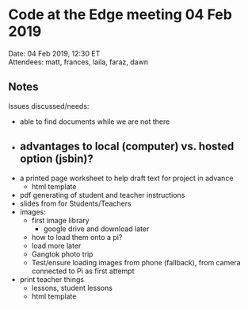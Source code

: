 # Code at the Edge meeting 04 Feb 2019

Date: 04 Feb 2019, 12:30 ET  
Attendees: matt, frances, laila, faraz, dawn

## Notes

Issues discussed/needs:
- able to find documents while we are not there
- advantages to local (computer) vs. hosted option (jsbin)?
    - 
- a printed page worksheet to help draft text for project in advance
    - html template
- pdf generating of student and teacher instructions
- slides from for Students/Teachers
- images: 
    - first image library
        - google drive and download later
    - how to load them onto a pi?
    - load more later
    - Gangtok photo trip
    - Test/ensure loading images from phone (fallback), from camera connected to Pi as first attempt
- print teacher things
    - lessons, student lessons
    - html template
